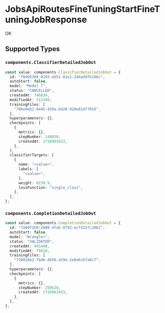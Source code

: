 # JobsApiRoutesFineTuningStartFineTuningJobResponse

OK


## Supported Types

### `components.ClassifierDetailedJobOut`

```typescript
const value: components.ClassifierDetailedJobOut = {
  id: "f8d95368-0293-4d51-81e1-2d4ad9fb18bc",
  autoStart: false,
  model: "Model T",
  status: "CANCELLED",
  createdAt: 746834,
  modifiedAt: 512349,
  trainingFiles: [
    "78be9eb1-8445-459a-b420-920e81df7016",
  ],
  hyperparameters: {},
  checkpoints: [
    {
      metrics: {},
      stepNumber: 148038,
      createdAt: 1716963433,
    },
  ],
  classifierTargets: [
    {
      name: "<value>",
      labels: [
        "<value>",
      ],
      weight: 8239.9,
      lossFunction: "single_class",
    },
  ],
};
```

### `components.CompletionDetailedJobOut`

```typescript
const value: components.CompletionDetailedJobOut = {
  id: "7a09f2b9-2008-4fab-8792-ecf432fc2862",
  autoStart: false,
  model: "Wrangler",
  status: "VALIDATED",
  createdAt: 941440,
  modifiedAt: 75610,
  trainingFiles: [
    "72081bb2-fb4b-4b56-a59e-2e0a6cb7a8c7",
  ],
  hyperparameters: {},
  checkpoints: [
    {
      metrics: {},
      stepNumber: 250520,
      createdAt: 1716963433,
    },
  ],
};
```

